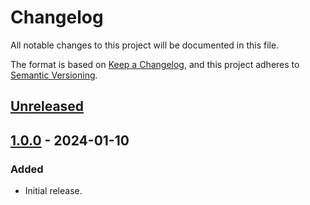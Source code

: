 # Changelog
All notable changes to this project will be documented in this file.

The format is based on [Keep a Changelog](https://keepachangelog.com/en/1.0.0/),
and this project adheres to [Semantic Versioning](https://semver.org/spec/v2.0.0.html).

## [Unreleased]

## [1.0.0] - 2024-01-10
### Added
- Initial release.

[Unreleased]: https://github.com/supernovus/lum.db-mongo.php/compare/v1.0.0...HEAD
[1.0.0]: https://github.com/supernovus/lum.db-mongo.php/releases/tag/v1.0.0

